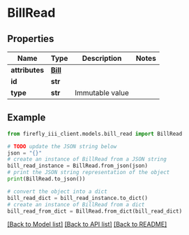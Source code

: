 # BillRead


## Properties

Name | Type | Description | Notes
------------ | ------------- | ------------- | -------------
**attributes** | [**Bill**](Bill.md) |  | 
**id** | **str** |  | 
**type** | **str** | Immutable value | 

## Example

```python
from firefly_iii_client.models.bill_read import BillRead

# TODO update the JSON string below
json = "{}"
# create an instance of BillRead from a JSON string
bill_read_instance = BillRead.from_json(json)
# print the JSON string representation of the object
print(BillRead.to_json())

# convert the object into a dict
bill_read_dict = bill_read_instance.to_dict()
# create an instance of BillRead from a dict
bill_read_from_dict = BillRead.from_dict(bill_read_dict)
```
[[Back to Model list]](../README.md#documentation-for-models) [[Back to API list]](../README.md#documentation-for-api-endpoints) [[Back to README]](../README.md)


